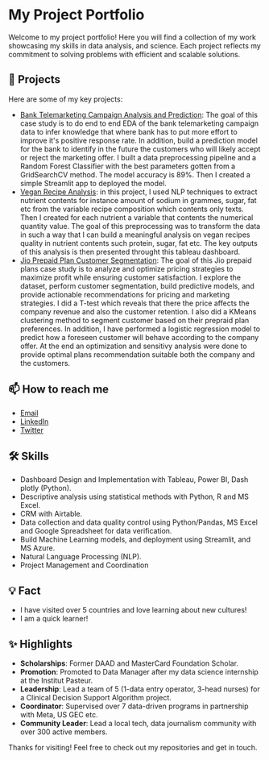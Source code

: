 # My Project Portfolio
Welcome to my project portfolio! Here you will find a collection of my work showcasing my skills in data analysis, and science. Each project reflects my commitment to solving problems with efficient and scalable solutions.

## 🔭 Projects

Here are some of my key projects:

- [Bank Telemarketing Campaign Analysis and Prediction](https://arame93appio-9uibnvkleiafqfezc2hvca.streamlit.app/): The goal of this case study is to do end to end EDA of the bank telemarketing campaign data to infer knowledge that where bank has to put more effort to improve it's positive response rate. In addition, build a prediction model for the bank to identify in the future the customers who will likely accept or reject the marketing offer. I built a data preprocessing pipeline and a Random Forest Classifier with the best parameters gotten from a GridSearchCV method. The model accuracy is 89%. Then I created a simple Streamlit app to deployed the model. 
- [Vegan Recipe Analysis](https://public.tableau.com/app/profile/arame/viz/VeganRecipesDashboard/Tableaudebord1): in this project, I used NLP techniques to extract nutrient contents for instance amount of sodium in grammes, sugar, fat etc from the variable recipe composition which contents only texts. Then I created for each nutrient a variable that contents the numerical quantity value. The goal of this preprocessing was to transform the data in such a way that I can build a meaningful analysis on vegan recipes quality in nutrient contents such protein, sugar, fat etc. The key outputs of this analysis is then presented throught this tableau dashboard.  
- [Jio Prepaid Plan Customer Segmentation](https://github.com/Arame93/Arame93.github.io/blob/0ed405d10720f20eb98337e4065d7f8024a97f94/Prepaid_plans_recommendations/Jio%20Prepaid%20Planes%20Project.ipynb): The goal of this Jio prepaid plans case study is to analyze and optimize pricing strategies to maximize profit while ensuring customer satisfaction. I explore the dataset, perform customer segmentation, build predictive models, and provide actionable recommendations for pricing and marketing strategies. I did a T-test which reveals that there the price affects the company revenue and also the customer retention. I also did a KMeans clustering method to segment customer based on their prepraid plan preferences. In addition, I have performed a logistic regression model to predict how a foreseen customer will behave according to the company offer. At the end an optimization and sensitivy analysis were done to provide optimal plans recommendation suitable both the company and the customers.    

## 📫 How to reach me

- [Email](arramthiamm@gmail.com)
- [LinkedIn](https://linkedin.com/in/arame-thiam/)
- [Twitter](https://twitter.com/@aramethiam3)

## 🛠️ Skills

- Dashboard Design and Implementation with Tableau, Power BI, Dash plotly (Python). 
- Descriptive analysis using statistical methods with Python, R and MS Excel.
- CRM with Airtable.
- Data collection and data quality control using Python/Pandas, MS Excel and Google Spreadsheet for data verification.
- Build Machine Learning models, and deployment using Streamlit, and MS Azure.
- Natural Language Processing (NLP).
- Project Management and Coordination

## 💡 Fact

- I have visited over 5 countries and love learning about new cultures!
- I am a quick learner! 

## ✨ Highlights

- **Scholarships**: Former DAAD and MasterCard Foundation Scholar.
- **Promotion**: Promoted to Data Manager after my data science internship at the Institut Pasteur.
- **Leadership**: Lead a team of 5 (1-data entry operator, 3-head nurses) for a Clinical Decision Support Algorithm project.
- **Coordinator**: Supervised over 7 data-driven programs in partnership with Meta, US GEC etc.
- **Community Leader**: Lead a local tech, data journalism community with over 300 active members.
  

Thanks for visiting! Feel free to check out my repositories and get in touch.
